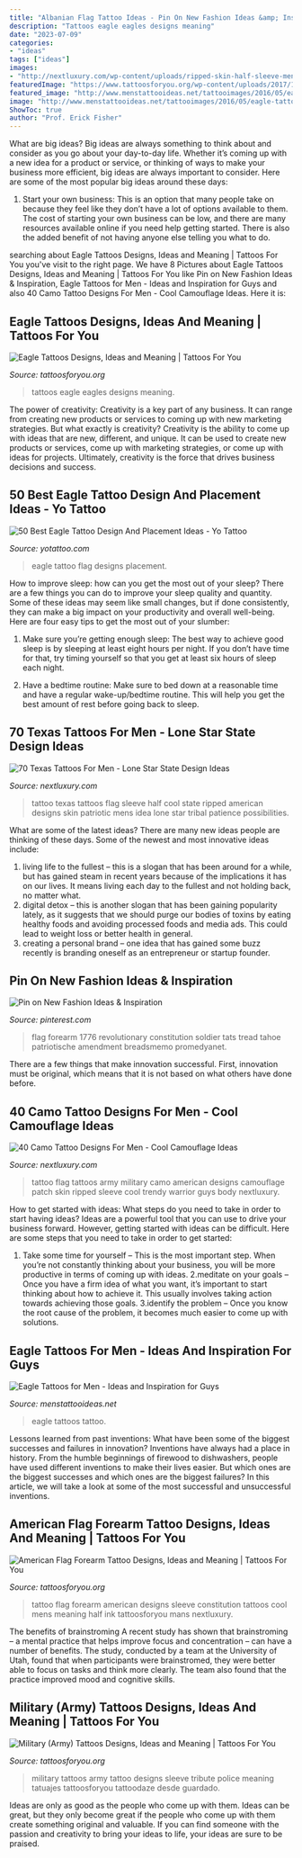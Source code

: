 ```yaml
---
title: "Albanian Flag Tattoo Ideas - Pin On New Fashion Ideas &amp; Inspiration"
description: "Tattoos eagle eagles designs meaning"
date: "2023-07-09"
categories:
- "ideas"
tags: ["ideas"]
images:
- "http://nextluxury.com/wp-content/uploads/ripped-skin-half-sleeve-mens-texas-flag-tattoo-ideas.jpg"
featuredImage: "https://www.tattoosforyou.org/wp-content/uploads/2017/10/Photos-of-American-Flag-Forearm-Tattoo.jpg"
featured_image: "http://www.menstattooideas.net/tattooimages/2016/05/eagle-tattoos-48.jpg"
image: "http://www.menstattooideas.net/tattooimages/2016/05/eagle-tattoos-48.jpg"
ShowToc: true
author: "Prof. Erick Fisher"
---
```



What are big ideas?
Big ideas are always something to think about and consider as you go about your day-to-day life. Whether it’s coming up with a new idea for a product or service, or thinking of ways to make your business more efficient, big ideas are always important to consider. Here are some of the most popular big ideas around these days:
1. Start your own business: This is an option that many people take on because they feel like they don’t have a lot of options available to them. The cost of starting your own business can be low, and there are many resources available online if you need help getting started. There is also the added benefit of not having anyone else telling you what to do.


	

		
searching about Eagle Tattoos Designs, Ideas and Meaning | Tattoos For You you've visit to the right page. We have 8 Pictures about Eagle Tattoos Designs, Ideas and Meaning | Tattoos For You like Pin on New Fashion Ideas &amp; Inspiration, Eagle Tattoos for Men - Ideas and Inspiration for Guys and also 40 Camo Tattoo Designs For Men - Cool Camouflage Ideas. Here it is:
		
    
## Eagle Tattoos Designs, Ideas And Meaning | Tattoos For You

<img loading=lazy src="http://www.tattoosforyou.org/wp-content/uploads/2013/09/Eagles-Tattoos.jpg" onerror="this.onerror=null;this.src='https://tse3.mm.bing.net/th?id=OIP.MBCcslmauZOH-ldYd93OqAHaKZ&amp;pid=15.1';" alt="Eagle Tattoos Designs, Ideas and Meaning | Tattoos For You">

_Source: tattoosforyou.org_

>tattoos eagle eagles designs meaning. 

	

The power of creativity:
Creativity is a key part of any business. It can range from creating new products or services to coming up with new marketing strategies. But what exactly is creativity?
Creativity is the ability to come up with ideas that are new, different, and unique. It can be used to create new products or services, come up with marketing strategies, or come up with ideas for projects. Ultimately, creativity is the force that drives business decisions and success.

    
## 50 Best Eagle Tattoo Design And Placement Ideas - Yo Tattoo

<img loading=lazy src="http://yotattoo.com/wp-content/uploads/2016/03/American-Flag-and-Eagle-Tattoo-Designs.jpg" onerror="this.onerror=null;this.src='https://tse1.mm.bing.net/th?id=OIP._dxPMJshkZ6y3GOgGpYjMQHaM0&amp;pid=15.1';" alt="50 Best Eagle Tattoo Design And Placement Ideas - Yo Tattoo">

_Source: yotattoo.com_

>eagle tattoo flag designs placement. 

	

How to improve sleep: how can you get the most out of your sleep?
There are a few things you can do to improve your sleep quality and quantity. Some of these ideas may seem like small changes, but if done consistently, they can make a big impact on your productivity and overall well-being. Here are four easy tips to get the most out of your slumber: 
1. Make sure you’re getting enough sleep: The best way to achieve good sleep is by sleeping at least eight hours per night. If you don’t have time for that, try timing yourself so that you get at least six hours of sleep each night. 

2. Have a bedtime routine: Make sure to bed down at a reasonable time and have a regular wake-up/bedtime routine. This will help you get the best amount of rest before going back to sleep. 


    
## 70 Texas Tattoos For Men - Lone Star State Design Ideas

<img loading=lazy src="http://nextluxury.com/wp-content/uploads/ripped-skin-half-sleeve-mens-texas-flag-tattoo-ideas.jpg" onerror="this.onerror=null;this.src='https://tse3.mm.bing.net/th?id=OIP.p-jKJLWqzfl6l4zR5bbnZwHaJ8&amp;pid=15.1';" alt="70 Texas Tattoos For Men - Lone Star State Design Ideas">

_Source: nextluxury.com_

>tattoo texas tattoos flag sleeve half cool state ripped american designs skin patriotic mens idea lone star tribal patience possibilities. 

	

What are some of the latest ideas?
There are many new ideas people are thinking of these days. Some of the newest and most innovative ideas include: 
1. living life to the fullest – this is a slogan that has been around for a while, but has gained steam in recent years because of the implications it has on our lives. It means living each day to the fullest and not holding back, no matter what. 
2. digital detox – this is another slogan that has been gaining popularity lately, as it suggests that we should purge our bodies of toxins by eating healthy foods and avoiding processed foods and media ads. This could lead to weight loss or better health in general. 
3. creating a personal brand – one idea that has gained some buzz recently is branding oneself as an entrepreneur or startup founder.

    
## Pin On New Fashion Ideas &amp; Inspiration

<img loading=lazy src="https://i.pinimg.com/736x/2f/3e/72/2f3e728abf17a0fd2aac3fac3eb1c1f6.jpg" onerror="this.onerror=null;this.src='https://tse2.mm.bing.net/th?id=OIP.SnDAqcY_ZcWW3h7OgoiUvwHaNK&amp;pid=15.1';" alt="Pin on New Fashion Ideas &amp; Inspiration">

_Source: pinterest.com_

>flag forearm 1776 revolutionary constitution soldier tats tread tahoe patriotische amendment breadsmemo promedyanet. 

	

There are a few things that make innovation successful. First, innovation must be original, which means that it is not based on what others have done before.

    
## 40 Camo Tattoo Designs For Men - Cool Camouflage Ideas

<img loading=lazy src="http://nextluxury.com/wp-content/uploads/camouflage-army-tattoo-for-men-with-american-flag-patch-ripped-skin-design.jpg" onerror="this.onerror=null;this.src='https://tse1.mm.bing.net/th?id=OIP.7nFbqggZ2ulThhtRXDBCcQHaHa&amp;pid=15.1';" alt="40 Camo Tattoo Designs For Men - Cool Camouflage Ideas">

_Source: nextluxury.com_

>tattoo flag tattoos army military camo american designs camouflage patch skin ripped sleeve cool trendy warrior guys body nextluxury. 

	

How to get started with ideas: What steps do you need to take in order to start having ideas?
Ideas are a powerful tool that you can use to drive your business forward. However, getting started with ideas can be difficult. Here are some steps that you need to take in order to get started: 
1. Take some time for yourself – This is the most important step. When you’re not constantly thinking about your business, you will be more productive in terms of coming up with ideas. 
2.meditate on your goals – Once you have a firm idea of what you want, it’s important to start thinking about how to achieve it. This usually involves taking action towards achieving those goals. 
3.identify the problem – Once you know the root cause of the problem, it becomes much easier to come up with solutions.

    
## Eagle Tattoos For Men - Ideas And Inspiration For Guys

<img loading=lazy src="http://www.menstattooideas.net/tattooimages/2016/05/eagle-tattoos-48.jpg" onerror="this.onerror=null;this.src='https://tse3.mm.bing.net/th?id=OIP.rn0Gp0irW0EsWyF7nxvoPQHaJ4&amp;pid=15.1';" alt="Eagle Tattoos for Men - Ideas and Inspiration for Guys">

_Source: menstattooideas.net_

>eagle tattoos tattoo. 

	

Lessons learned from past inventions: What have been some of the biggest successes and failures in innovation?
Inventions have always had a place in history. From the humble beginnings of firewood to dishwashers, people have used different inventions to make their lives easier. But which ones are the biggest successes and which ones are the biggest failures? In this article, we will take a look at some of the most successful and unsuccessful inventions.

    
## American Flag Forearm Tattoo Designs, Ideas And Meaning | Tattoos For You

<img loading=lazy src="https://www.tattoosforyou.org/wp-content/uploads/2017/10/Photos-of-American-Flag-Forearm-Tattoo.jpg" onerror="this.onerror=null;this.src='https://tse3.mm.bing.net/th?id=OIP.NPKmvEiAQZG_DRIVwN5OiQHaHa&amp;pid=15.1';" alt="American Flag Forearm Tattoo Designs, Ideas and Meaning | Tattoos For You">

_Source: tattoosforyou.org_

>tattoo flag forearm american designs sleeve constitution tattoos cool mens meaning half ink tattoosforyou mans nextluxury. 

	

The benefits of brainstroming
A recent study has shown that brainstroming – a mental practice that helps improve focus and concentration – can have a number of benefits. The study, conducted by a team at the University of Utah, found that when participants were brainstromed, they were better able to focus on tasks and think more clearly. The team also found that the practice improved mood and cognitive skills.

    
## Military (Army) Tattoos Designs, Ideas And Meaning | Tattoos For You

<img loading=lazy src="http://www.tattoosforyou.org/wp-content/uploads/2013/10/Military-Tribute-Tattoos.jpg" onerror="this.onerror=null;this.src='https://tse2.mm.bing.net/th?id=OIP.ex9GoX1KDL1NW8dR_hHozQHaJ3&amp;pid=15.1';" alt="Military (Army) Tattoos Designs, Ideas and Meaning | Tattoos For You">

_Source: tattoosforyou.org_

>military tattoos army tattoo designs sleeve tribute police meaning tatuajes tattoosforyou tattoodaze desde guardado. 

	

Ideas are only as good as the people who come up with them.
Ideas can be great, but they only become great if the people who come up with them create something original and valuable. If you can find someone with the passion and creativity to bring your ideas to life, your ideas are sure to be praised.

